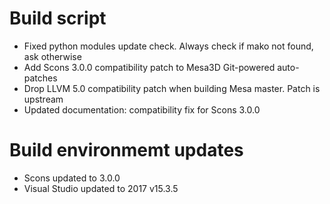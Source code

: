 # Build script
- Fixed python modules update check. Always check if mako not found, ask otherwise
- Add Scons 3.0.0 compatibility patch to Mesa3D Git-powered auto-patches
- Drop LLVM 5.0 compatibility patch when building Mesa master. Patch is upstream
- Updated documentation: compatibility fix for Scons 3.0.0

# Build environmemt updates
- Scons updated to 3.0.0
- Visual Studio updated to 2017 v15.3.5